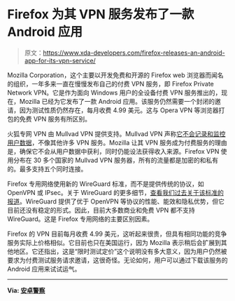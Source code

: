 # Firefox 为其 VPN 服务发布了一款 Android 应用

> 原文：<https://www.xda-developers.com/firefox-releases-an-android-app-for-its-vpn-service/>

Mozilla Corporation，这个主要以开发免费和开源的 Firefox web 浏览器而闻名的组织，一年多来一直在慢慢发布自己的付费 VPN 服务，即 Firefox Private Network VPN。它是作为面向 Windows 用户的全设备付费 VPN 服务推出的，现在，Mozilla 已经为它发布了一款 Android 应用。该服务仍然需要一个封闭的邀请，因为测试性质仍然存在，每月收费 4.99 美元。这与 Opera VPN 等浏览器打包的免费 VPN 服务有所区别。

火狐专网 VPN 由 Mullvad VPN 提供支持。Mullvad VPN 声称[它不会记录和监控用户数据](https://mullvad.net/en/help/no-logging-data-policy/)，不像其他许多 VPN 服务。Mozilla 让其 VPN 服务成为付费服务的理由是，确保它不会从用户数据中获利，同时仍能设法获得收入来源。Firefox VPN 使用分布在 30 多个国家的 Mullvad VPN 服务器，所有的流量都是加密的和私有的。最多支持五个同时连接。

Firefox 专用网络使用新的 WireGuard 标准，而不是提供传统的协议，如 OpenVPN 或 IPsec。关于 WireGuard 的更多细节，[查看我们过去关于该标准的报道](https://www.xda-developers.com/wireguard-vpn-project-support-android-roms/)。WireGuard 提供了优于 OpenVPN 等协议的性能、能效和隐私优势，但它目前还没有稳定的形式。因此，目前大多数商业和免费 VPN 都不支持 WireGuard。这是 Firefox 专用网络的主要区别因素。

Firefox 的 VPN 目前每月收费 4.99 美元，这听起来很贵，但具有相同功能的竞争服务实际上价格相似。它目前也只在美国运行，因为 Mozilla 表示稍后会扩展到其他地区。它还指出，这是“限时测试定价”这个说明没有多大意义，因为用户仍然被要求为付费测试服务请求邀请，这很奇怪。无论如何，用户可以通过下载该服务的 Android 应用来试试运气。

* * *

**Via: [安卓警察](https://www.androidpolice.com/2020/02/18/firefox-releases-android-app-for-its-private-network-vpn-service/)**
